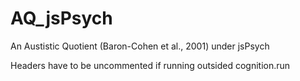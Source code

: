 # AQ_jsPsych
An Austistic Quotient (Baron-Cohen et al., 2001) under jsPsych
<p>Headers have to be uncommented if running outsided cognition.run</p>
